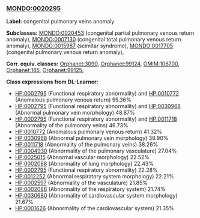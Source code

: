 
### [MONDO:0020295](http://purl.obolibrary.org/obo/MONDO_0020295)
**Label:** congenital pulmonary veins anomaly

**Subclasses:** [MONDO:0020453](http://purl.obolibrary.org/obo/MONDO_0020453) (congenital partial pulmonary venous return anomaly), [MONDO:0007130](http://purl.obolibrary.org/obo/MONDO_0007130) (congenital total pulmonary venous return anomaly), [MONDO:0015987](http://purl.obolibrary.org/obo/MONDO_0015987) (scimitar syndrome), [MONDO:0017705](http://purl.obolibrary.org/obo/MONDO_0017705) (congenital pulmonary venous return anomaly), 

**Corr. equiv. classes:** [Orphanet:3090](http://www.orpha.net/ORDO/Orphanet_3090), [Orphanet:99124](http://www.orpha.net/ORDO/Orphanet_99124), [OMIM:106700](http://purl.obolibrary.org/obo/OMIM_106700), [Orphanet:185](http://www.orpha.net/ORDO/Orphanet_185), [Orphanet:99125](http://www.orpha.net/ORDO/Orphanet_99125), 

**Class expressions from DL-Learner:**

- [HP:0002795](http://purl.obolibrary.org/obo/HP_0002795) (Functional respiratory abnormality) and [HP:0010772](http://purl.obolibrary.org/obo/HP_0010772) (Anomalous pulmonary venous return) 55.36%
- [HP:0002795](http://purl.obolibrary.org/obo/HP_0002795) (Functional respiratory abnormality) and [HP:0030968](http://purl.obolibrary.org/obo/HP_0030968) (Abnormal pulmonary vein morphology) 48.87%
- [HP:0002795](http://purl.obolibrary.org/obo/HP_0002795) (Functional respiratory abnormality) and [HP:0011718](http://purl.obolibrary.org/obo/HP_0011718) (Abnormality of the pulmonary veins) 46.73%
- [HP:0010772](http://purl.obolibrary.org/obo/HP_0010772) (Anomalous pulmonary venous return) 41.32%
- [HP:0030968](http://purl.obolibrary.org/obo/HP_0030968) (Abnormal pulmonary vein morphology) 38.90%
- [HP:0011718](http://purl.obolibrary.org/obo/HP_0011718) (Abnormality of the pulmonary veins) 38.26%
- [HP:0004930](http://purl.obolibrary.org/obo/HP_0004930) (Abnormality of the pulmonary vasculature) 27.04%
- [HP:0025015](http://purl.obolibrary.org/obo/HP_0025015) (Abnormal vascular morphology) 22.52%
- [HP:0002088](http://purl.obolibrary.org/obo/HP_0002088) (Abnormality of lung morphology) 22.43%
- [HP:0002795](http://purl.obolibrary.org/obo/HP_0002795) (Functional respiratory abnormality) 22.28%
- [HP:0012252](http://purl.obolibrary.org/obo/HP_0012252) (Abnormal respiratory system morphology) 22.21%
- [HP:0002597](http://purl.obolibrary.org/obo/HP_0002597) (Abnormality of the vasculature) 21.85%
- [HP:0002086](http://purl.obolibrary.org/obo/HP_0002086) (Abnormality of the respiratory system) 21.74%
- [HP:0030680](http://purl.obolibrary.org/obo/HP_0030680) (Abnormality of cardiovascular system morphology) 21.67%
- [HP:0001626](http://purl.obolibrary.org/obo/HP_0001626) (Abnormality of the cardiovascular system) 21.35%


